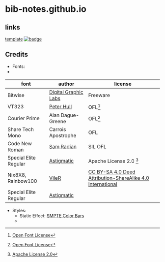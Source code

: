 # bib-notes.github.io
## links

[template](https://bib-notes.github.io/html/template.html)
[![badge](https://custom-icon-badges.demolab.com/static/v1?logo=html&&label&message=bib-notes.github.io&color=purple)](https://github.com/bib-notes/bib-notes.github.io/html/index.html)

## Credits
- Fonts:
- 
| font | author | license | 
| ---- | ------ | ------- |
| Bitwise| [Digital Graphic Labs](https://www.1001fonts.com/users/digitalgraphiclabs/) | Freeware
| VT323 | [Peter Hull](https://fonts.google.com/?query=Peter%20Hull) | OFL[^1]|
| Courier Prime | Alan Dague-Greene | OFL[^1] |
| Share Tech Mono | Carrois Apostrophe | OFL |
| Code New Roman | [Sam Radian](https://www.1001fonts.com/users/samradian/)| SIL OFL |
| Special Elite Regular | [Astigmatic](https://www.1001fonts.com/users/astigmatic/)  | Apache License 2.0 [^2] |
|Nix8X8, Rainbow100 | [VileR](https://int10h.org) | [ CC BY-SA 4.0 Deed Attribution-ShareAlike 4.0 International ](https://creativecommons.org/licenses/by-sa/4.0/) 
| Special Elite Regular | [Astigmatic](https://fonts.google.com/specimen/Special+Elite/about?query=special)
- Styles:
  - Static Effect: [SMPTE Color Bars](https://codepen.io/joeyhoer/pen/AaOBdr)
  - 


[^1]: [Open Font License](https://scripts.sil.org/cms/scripts/page.php?site_id=nrsi&id=OFL)
[^2]: [Apache License 2.0](http://www.apache.org/licenses/LICENSE-2.0.html)